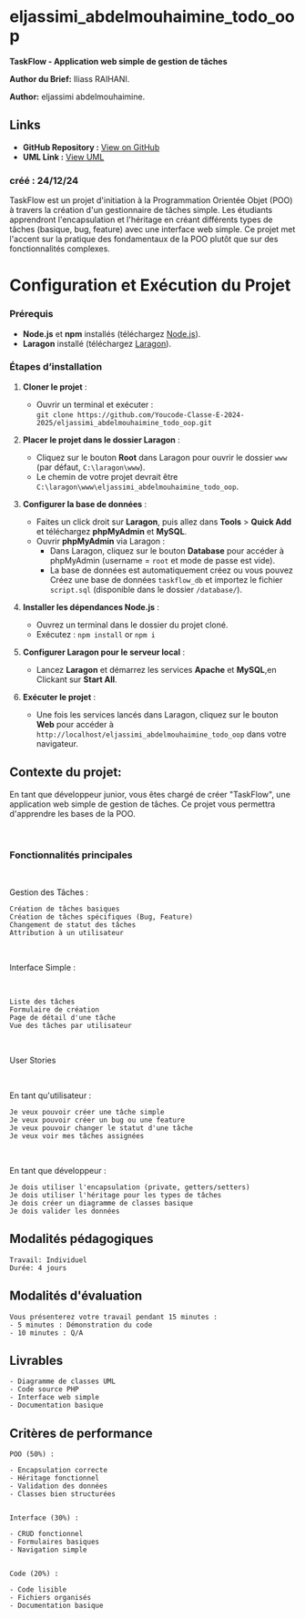 # eljassimi_abdelmouhaimine_todo_oop

**TaskFlow - Application web simple de gestion de tâches**

**Author du Brief:** Iliass RAIHANI.

**Author:** eljassimi abdelmouhaimine.

## Links

- **GitHub Repository :** [View on GitHub](https://github.com/Youcode-Classe-E-2024-2025/eljassimi_abdelmouhaimine_todo_oop.git)
- **UML Link :** [View UML](https://lucid.app/lucidchart/48ba8c63-7fa2-4501-a7ba-750a67a41b1d/edit?viewport_loc=-2485%2C-550%2C3840%2C1692%2C0_0&invitationId=inv_04f160c4-8229-4a94-9574-5f8ea0de382f)

### créé : 24/12/24

TaskFlow est un projet d'initiation à la Programmation Orientée Objet (POO) à travers la création d'un gestionnaire de tâches simple. Les étudiants apprendront l'encapsulation et l'héritage en créant différents types de tâches (basique, bug, feature) avec une interface web simple. Ce projet met l'accent sur la pratique des fondamentaux de la POO plutôt que sur des fonctionnalités complexes.


# Configuration et Exécution du Projet

### Prérequis
* **Node.js** et **npm** installés (téléchargez [Node.js](https://nodejs.org/)).
* **Laragon** installé (téléchargez [Laragon](https://laragon.org/download/)).

### Étapes d’installation

1. **Cloner le projet** :
   - Ouvrir un terminal et exécuter :  
     `git clone https://github.com/Youcode-Classe-E-2024-2025/eljassimi_abdelmouhaimine_todo_oop.git`

2. **Placer le projet dans le dossier Laragon** :
   - Cliquez sur le bouton **Root** dans Laragon pour ouvrir le dossier `www` (par défaut, `C:\laragon\www`).
   - Le chemin de votre projet devrait être `C:\laragon\www\eljassimi_abdelmouhaimine_todo_oop`.

3. **Configurer la base de données** :
   - Faites un click droit sur **Laragon**, puis allez dans **Tools** > **Quick Add** et téléchargez **phpMyAdmin** et **MySQL**.
   - Ouvrir **phpMyAdmin** via Laragon :
     - Dans Laragon, cliquez sur le bouton **Database** pour accéder à phpMyAdmin (username = `root` et mode de passe est vide).
     - La base de données est automatiquement créez ou vous pouvez Créez une base de données `taskflow_db` et importez le fichier `script.sql` (disponible dans le dossier `/database/`).


4. **Installer les dépendances Node.js** :
   - Ouvrez un terminal dans le dossier du projet cloné.
   - Exécutez :  `npm install` or `npm i`

5. **Configurer Laragon pour le serveur local** :
   - Lancez **Laragon** et démarrez les services **Apache** et **MySQL**,en Clickant sur **Start All**.


6. **Exécuter le projet** :
   - Une fois les services lancés dans Laragon, cliquez sur le bouton **Web** pour accéder à `http://localhost/eljassimi_abdelmouhaimine_todo_oop` dans votre navigateur.



## **Contexte du projet:**

En tant que développeur junior, vous êtes chargé de créer "TaskFlow", une application web simple de gestion de tâches. Ce projet vous permettra d'apprendre les bases de la POO.

​

### Fonctionnalités principales

​

Gestion des Tâches :

    Création de tâches basiques
    Création de tâches spécifiques (Bug, Feature)
    Changement de statut des tâches
    Attribution à un utilisateur

​

Interface Simple :

​

    Liste des tâches
    Formulaire de création
    Page de détail d'une tâche
    Vue des tâches par utilisateur

​

User Stories

​

En tant qu'utilisateur :

    Je veux pouvoir créer une tâche simple
    Je veux pouvoir créer un bug ou une feature
    Je veux pouvoir changer le statut d'une tâche
    Je veux voir mes tâches assignées

​

En tant que développeur :

    Je dois utiliser l'encapsulation (private, getters/setters)
    Je dois utiliser l'héritage pour les types de tâches
    Je dois créer un diagramme de classes basique
    Je dois valider les données




## **Modalités pédagogiques**

    Travail: Individuel
    Durée: 4 jours





## **Modalités d'évaluation**

    Vous présenterez votre travail pendant 15 minutes : 
    - 5 minutes : Démonstration du code
    - 10 minutes : Q/A

## **Livrables**

    - Diagramme de classes UML
    - Code source PHP
    - Interface web simple
    - Documentation basique

## **Critères de performance**

    POO (50%) :

    - Encapsulation correcte
    - Héritage fonctionnel
    - Validation des données
    - Classes bien structurées


    Interface (30%) :

    - CRUD fonctionnel
    - Formulaires basiques
    - Navigation simple


    Code (20%) :

    - Code lisible
    - Fichiers organisés
    - Documentation basique
